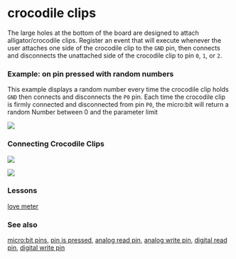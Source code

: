 # crocodile clips

The large holes at the bottom of the board are designed to attach alligator/crocodile clips.
Register an event that will execute whenever the user attaches one side of the crocodile clip to the `GND` pin, then connects and disconnects the unattached side of the crocodile clip to pin `0`, `1`, or `2`.

### Example: on pin pressed with random numbers

This example displays a random number every time the crocodile clip holds  `GND` then connects and disconnects the `P0` pin. Each time the crocodile clip is firmly connected and disconnected from pin `P0`, the micro:bit will return a random Number between 0 and the parameter limit

![](/static/mb/crocodile-clips-0.png)

### Connecting Crocodile Clips

![](/static/mb/crocodile-clips-1.jpg)

![](/static/mb/crocodile-clips-2.jpg)

### Lessons

[love meter](/lessons/love-meter)

### See also

[micro:bit pins](/device/pins), [pin is pressed](/reference/input/pin-is-pressed), [analog read pin](/reference/pins/analog-read-pin), [analog write pin](/reference/pins/analog-write-pin), [digital read pin](/reference/pins/digital-read-pin), [digital write pin](/reference/pins/digital-write-pin)

